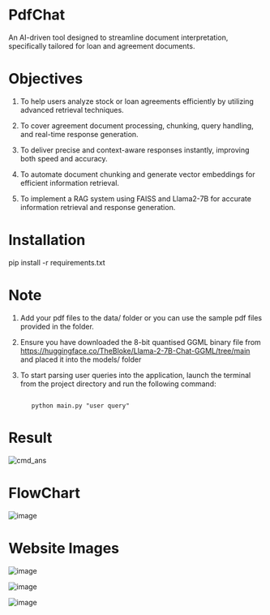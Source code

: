 # PdfChat
An AI-driven tool designed to streamline document interpretation, specifically tailored for loan and agreement documents.

# Objectives
   1. To help users analyze stock or loan agreements efficiently by utilizing advanced retrieval techniques. 
   
   2. To cover agreement document processing, chunking, query handling, and real-time response generation.
   
   3. To deliver precise and context-aware responses instantly, improving both speed and accuracy.
   
   4. To automate document chunking and generate vector embeddings for efficient information retrieval.  
   
   5. To implement a RAG system using FAISS and Llama2-7B for accurate information retrieval and response generation.  

# Installation
pip install -r requirements.txt

# Note
1. Add your pdf files to the data/ folder or you can use the sample pdf files provided in the folder.

2. Ensure you have downloaded the 8-bit quantised GGML binary file from https://huggingface.co/TheBloke/Llama-2-7B-Chat-GGML/tree/main and placed it into the models/ folder

3. To start parsing user queries into the application, launch the terminal from the project directory and run the following command:
   
   <code>
      python main.py "user query"
   </code>
   
# Result
![cmd_ans](https://github.com/user-attachments/assets/a8a47b6c-298d-43f7-aa11-23d161187796)

# FlowChart
![image](https://github.com/user-attachments/assets/ce541c9c-d44c-49c2-9897-53a04d166e0a)

# Website Images
![image](https://github.com/user-attachments/assets/c8d4ddc6-248e-42be-80fb-75805e197107)

![image](https://github.com/user-attachments/assets/ce71ff76-fe3a-43f5-947d-155bf0639286)

![image](https://github.com/user-attachments/assets/ceccc7bc-b48e-4186-9142-809131ee1479)


